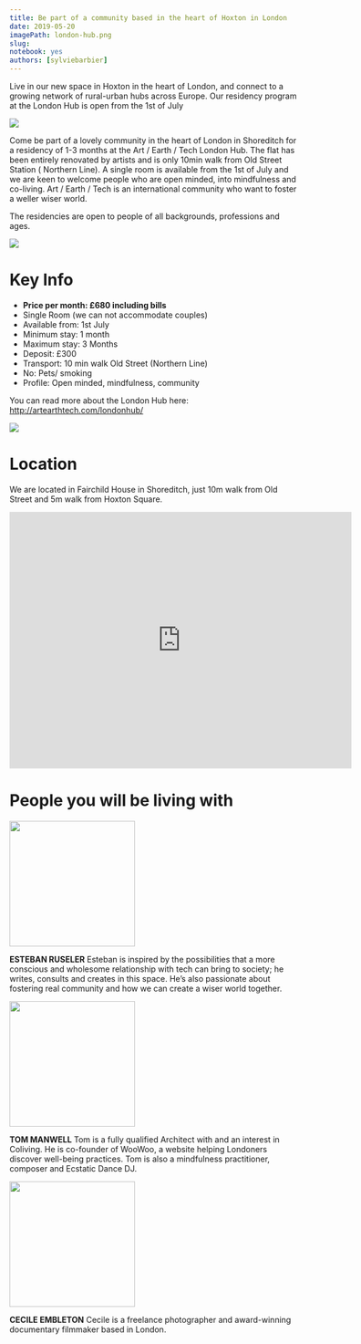 ```yaml
---
title: Be part of a community based in the heart of Hoxton in London
date: 2019-05-20
imagePath: london-hub.png
slug:
notebook: yes
authors: [sylviebarbier]
---
```

Live in our new space in Hoxton in the heart of London, and connect to a growing network of rural-urban hubs across Europe.
Our residency program at the London Hub is open from the 1st of July


<img src="/hubs/london/sitting-room-couch_hu271c426a86158d4fc85a3b4d17cee625_1137761_800x0_resize_box_2.png">


Come be part of a lovely community in the heart of London in Shoreditch for a residency of 1-3 months at the Art / Earth / Tech London Hub. The flat has been entirely renovated by artists and is only 10min walk from Old Street Station ( Northern Line). A single room is available from the 1st of July and we are keen to welcome people who are open minded, into mindfulness and co-living. Art / Earth / Tech is an international community who want to foster a weller wiser world.

The residencies are open to people of all backgrounds, professions and ages.

<img src="/hubs/london/sitting-room_hue5d0803c3774a40d4d61bd93f0557694_1109817_800x0_resize_box_2.png">



# Key Info
- <b>Price per month: £680 including bills</b>
- Single Room (we can not accommodate couples)
-  Available from: 1st July
- Minimum stay: 1 month
- Maximum stay: 3 Months
- Deposit: £300
- Transport: 10 min walk Old Street (Northern Line)
- No: Pets/ smoking
- Profile: Open minded, mindfulness, community

You can read more about the London Hub here: http://artearthtech.com/londonhub/

<img src="/hubs/london/kitchen_hucbce3a5f1e988cfeacf665e2242fb684_580923_800x0_resize_box_2.png">

# Location

We are located in Fairchild House in Shoreditch, just 10m walk from Old Street and 5m walk from Hoxton Square.

<iframe src="https://www.google.com/maps/embed?pb=!1m18!1m12!1m3!1d2482.1054370205243!2d-0.08377217276895416!3d51.52962593452584!2m3!1f0!2f0!3f0!3m2!1i1024!2i768!4f13.1!3m3!1m2!1s0x48761cbb484c817d%3A0x4f773449bfd4da5b!2sFanshaw+St%2C+Hoxton%2C+London!5e0!3m2!1sen!2suk!4v1543702920043" width="600" height="450" frameborder="0" style="border:0" allowfullscreen></iframe>



# People you will be living with


<img style="width:220px;margin-right:40px;" src="/images/esteban-portrait.jpg">

<b>ESTEBAN RUSELER</b>
Esteban is inspired by the possibilities that a more conscious and wholesome relationship with tech can bring to society; he writes, consults and creates in this space. He’s also passionate about fostering real community and how we can create a wiser world together.

<img style="width:220px;margin-right:40px;" src="/images/tom-portrait.jpg">

<b>TOM MANWELL</b>
Tom is a fully qualified Architect with and an interest in Coliving. He is co-founder of WooWoo, a website helping Londoners discover well-being practices. Tom is also a mindfulness practitioner, composer and Ecstatic Dance DJ.

<img  style="width:220px;margin-right:40px;" src="/images/cecile.jpg">

<b>CECILE EMBLETON</b>
Cecile is a freelance photographer and award-winning documentary filmmaker based in London.
